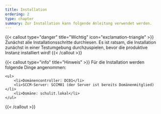 ```yaml
---
title: Installation
ordering: 2
type: chapter
summary: Zur Installation kann folgende Anleitung verwendet werden.
---
```


{{< callout type="danger" title="Wichtig" icon="exclamation-triangle" >}}
    Zunächst alle Installationsschritte durchlesen. Es ist ratsam, die Installation zunächst in einer Testumgebung durchzuspielen, bevor die produktive Instanz installiert wird!
{{< /callout >}}

{{< callout type="info" title="Hinweis" >}}
    Für die Installation werden folgende Dinge angenommen:

    <ul>
        <li>Domänencontroller: DC01</li>
        <li>SCCM-Server: SCCM01 (der Server ist bereits Domänenmitglied)</li>
        <li>Domäne: schulit.lokal</li>
    </ul>
{{< /callout >}}

